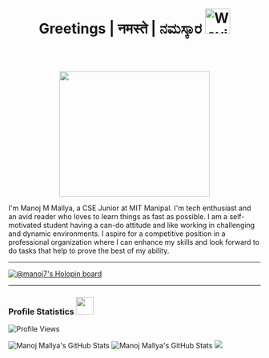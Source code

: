 <h1 align="center"> 
 Greetings  |  नमस्ते  |  ನಮಸ್ಕಾರ  <img src="https://media.giphy.com/media/2vDJLn6LzoSSIJe3Xj/giphy.gif" alt="Waving hand animated gif" height="50" width="50" /> 
</h1>

<!-- wave hand gif : https://raw.githubusercontent.com/nixin72/nixin72/master/wave.gif -->

<br><br>
<p  align="center"><img src="https://user-images.githubusercontent.com/56001279/169039511-a3887a25-f6aa-449c-a269-82372aaa8618.gif" width="300" height="250" align ="center">


I'm Manoj M Mallya, a CSE Junior at MIT Manipal. I'm tech enthusiast and an avid reader who loves to learn things as fast as possible. I am a self-motivated student having a can-do attitude and like working in challenging and dynamic environments. I aspire for a competitive position in a professional organization where I can enhance my skills and look forward to do tasks that help to prove the best of my ability.

---
 
[![@manoj7's Holopin board](https://holopin.io/api/user/board?user=manoj7)](https://holopin.io/@manoj7)

---

### Profile Statistics <img src="https://camo.githubusercontent.com/f11b92476ee793cfe97f20e0564ab552bd9bd670179d7b6772c59bb4d3218ca6/68747470733a2f2f692e70696e696d672e636f6d2f6f726967696e616c732f36352f63342f66342f36356334663435323537316265313236316539633632336637646134383861632e676966" width="35"/></h3>
![Profile Views](https://komarev.com/ghpvc/?username=your-github-mixed-farming)
<br>
<!-- <p align="center"> -->
  <img src="https://github-readme-stats.vercel.app/api?username=mixed-farming&show_icons=true&theme=dark" alt="Manoj Mallya's GitHub Stats" />
  <img src="https://github-readme-streak-stats.herokuapp.com/?user=mixed-farming&theme=blue-green" alt="Manoj Mallya's GitHub Stats" />
<!-- </p> -->

<!-- <p align="center"> -->
 <img src="https://github-readme-stats.vercel.app/api/top-langs/?username=mixed-farming&layout=compact&theme=dark&langs_count=10" />
<!-- </p> -->

<!--  <a href="https://github.com/mixed-farming/github-readme-activity-graph"><img alt="Manoj's Activity Graph" src="https://activity-graph.herokuapp.com/graph?username=mixed-farming&bg_color=0D1117&color=5BCDEC&line=5BCDEC&point=FFFFFF&hide_border=true" /></a> -->


<!--
**mixed-farming/mixed-farming** is a ✨ _special_ ✨ repository because its `README.md` (this file) appears on your GitHub profile.

Here are some ideas to get you started:

- 🔭 I’m currently working on ...
- 🌱 I’m currently learning ...
- 👯 I’m looking to collaborate on ...
- 🤔 I’m looking for help with ...
- 💬 Ask me about ...
- 📫 How to reach me: ...
- 😄 Pronouns: ...
- ⚡ Fun fact: ...
-->


